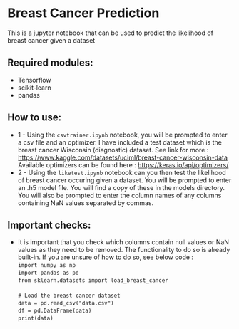 # Breast Cancer Prediction
This is a jupyter notebook that can be used to predict the likelihood of breast cancer given a dataset

## Required modules:
- Tensorflow
- scikit-learn
- pandas

## How to use:
- 1 - Using the `csvtrainer.ipynb` notebook, you will be prompted to enter a csv file and an optimizer. I have included a test dataset which is the breast cancer Wisconsin (diagnostic) dataset. See link for more :  https://www.kaggle.com/datasets/uciml/breast-cancer-wisconsin-data Available optimizers can be found here : https://keras.io/api/optimizers/
- 2 - Using the `liketest.ipynb` notebook can you then test the likelihood of breast cancer occuring given a dataset. You will be prompted to enter an .h5 model file. You will find a copy of these in the models directory. You will also be prompted to enter the column names of any columns containing NaN values separated by commas.

## Important checks:
- It is important that you check which columns contain null values or NaN values as they need to be removed. The functionality to do so is already built-in. If you are unsure of how to do so, see below code :\
`import numpy as np` \
`import pandas as pd` \
`from sklearn.datasets import load_breast_cancer` \
\
`# Load the breast cancer dataset` \
`data = pd.read_csv("data.csv")` \
`df = pd.DataFrame(data)` \
`print(data)`
